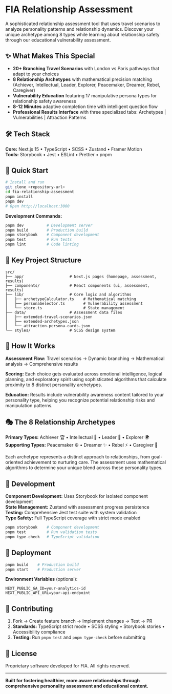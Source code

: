 # FIA Relationship Assessment

A sophisticated relationship assessment tool that uses travel scenarios to analyze personality patterns and relationship dynamics. Discover your unique archetype among 8 types while learning about relationship safety through our educational vulnerability assessment.

## ✨ What Makes This Special

- **20+ Branching Travel Scenarios** with London vs Paris pathways that adapt to your choices
- **8 Relationship Archetypes** with mathematical precision matching (Achiever, Intellectual, Leader, Explorer, Peacemaker, Dreamer, Rebel, Caregiver)
- **Vulnerability Education** featuring 17 manipulative persona types for relationship safety awareness
- **8-12 Minutes** adaptive completion time with intelligent question flow
- **Professional Results Interface** with three specialized tabs: Archetypes | Vulnerabilities | Attraction Patterns

## 🛠️ Tech Stack

**Core:** Next.js 15 • TypeScript • SCSS • Zustand • Framer Motion  
**Tools:** Storybook • Jest • ESLint • Prettier • pnpm

## 🚀 Quick Start

```bash
# Install and run
git clone <repository-url>
cd fia-relationship-assessment
pnpm install
pnpm dev
# Open http://localhost:3000
```

**Development Commands:**

```bash
pnpm dev          # Development server
pnpm build        # Production build
pnpm storybook    # Component development
pnpm test         # Run tests
pnpm lint         # Code linting
```

## 📁 Key Project Structure

```
src/
├── app/                    # Next.js pages (homepage, assessment, results)
├── components/             # React components (ui, assessment, results)
├── lib/                    # Core logic and algorithms
│   ├── archetypeCalculator.ts    # Mathematical matching
│   ├── personaSelector.ts        # Vulnerability assessment
│   └── store.ts                  # State management
├── data/                   # Assessment data files
│   ├── extended-travel-scenarios.json
│   ├── extended-archetypes.json
│   └── attraction-persona-cards.json
└── styles/                 # SCSS design system
```

## 🧠 How It Works

**Assessment Flow:** Travel scenarios → Dynamic branching → Mathematical analysis → Comprehensive results

**Scoring:** Each choice gets evaluated across emotional intelligence, logical planning, and exploratory spirit using sophisticated algorithms that calculate proximity to 8 distinct personality archetypes.

**Education:** Results include vulnerability awareness content tailored to your personality type, helping you recognize potential relationship risks and manipulation patterns.

## 🎭 The 8 Relationship Archetypes

**Primary Types:** Achiever 🏆 • Intellectual 🧠 • Leader 👑 • Explorer 🌍  
**Supporting Types:** Peacemaker ☮️ • Dreamer ✨ • Rebel ⚡ • Caregiver 💝

Each archetype represents a distinct approach to relationships, from goal-oriented achievement to nurturing care. The assessment uses mathematical algorithms to determine your unique blend across these personality types.

## 🔧 Development

**Component Development:** Uses Storybook for isolated component development  
**State Management:** Zustand with assessment progress persistence  
**Testing:** Comprehensive Jest test suite with system validation  
**Type Safety:** Full TypeScript coverage with strict mode enabled

```bash
pnpm storybook    # Component development
pnpm test         # Run validation tests
pnpm type-check   # TypeScript validation
```

## 🚀 Deployment

```bash
pnpm build    # Production build
pnpm start    # Production server
```

**Environment Variables** (optional):

```env
NEXT_PUBLIC_GA_ID=your-analytics-id
NEXT_PUBLIC_API_URL=your-api-endpoint
```

## 🤝 Contributing

1. Fork → Create feature branch → Implement changes → Test → PR
2. **Standards:** TypeScript strict mode • SCSS styling • Storybook stories • Accessibility compliance
3. **Testing:** Run `pnpm test` and `pnpm type-check` before submitting

## 📄 License

Proprietary software developed for FIA. All rights reserved.

---

**Built for fostering healthier, more aware relationships through comprehensive personality assessment and educational content.**
